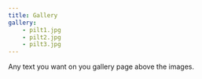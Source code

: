 ```yaml
---
title: Gallery
gallery:
    - pilt1.jpg
    - pilt2.jpg
    - pilt3.jpg
---
```


Any text you want on you gallery page above the images.
